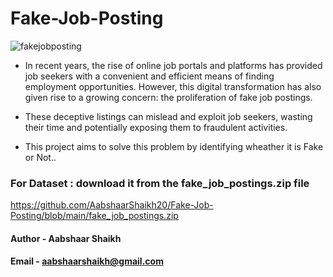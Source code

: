 # Fake-Job-Posting

![fakejobposting](https://github.com/AabshaarShaikh20/Fake-Job-Posting/assets/169930813/da22ed4c-979b-47e9-b702-4bd43a4ee45c)


- In recent years, the rise of online job portals and platforms has provided job seekers with a convenient and efficient means of finding employment opportunities. However, this digital transformation has also given rise to a growing concern: the proliferation of fake job postings. 
- These deceptive listings can mislead and exploit job seekers, wasting their time and potentially exposing them to fraudulent activities.


- This project aims to solve this problem by identifying wheather it is Fake or Not..



### For Dataset : download it from the fake_job_postings.zip file
https://github.com/AabshaarShaikh20/Fake-Job-Posting/blob/main/fake_job_postings.zip

#### Author - Aabshaar Shaikh
#### Email  - aabshaarshaikh@gmail.com 

